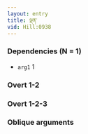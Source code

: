 ```yaml
---
layout: entry
title: ལྡན་
vid: Hill:0938
---
```

### Dependencies (N = 1)
* `arg1` 1


### Overt 1-2


### Overt 1-2-3


### Oblique arguments
